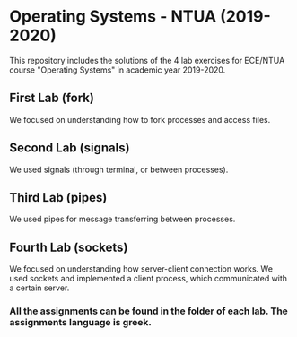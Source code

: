 # Operating Systems - NTUA (2019-2020)

This repository includes the solutions of the 4 lab exercises for ECE/NTUA course "Operating Systems" in academic year 2019-2020.


## First Lab (fork)

We focused on understanding how to fork processes and access files.

## Second Lab (signals)

We used signals (through terminal, or between processes).

## Third Lab (pipes)

We used pipes for message transferring between processes.

## Fourth Lab (sockets)

We focused on understanding how server-client connection works. We used sockets and implemented a client process, which communicated with a certain server.

### All the assignments can be found in the folder of each lab. The assignments language is greek.
